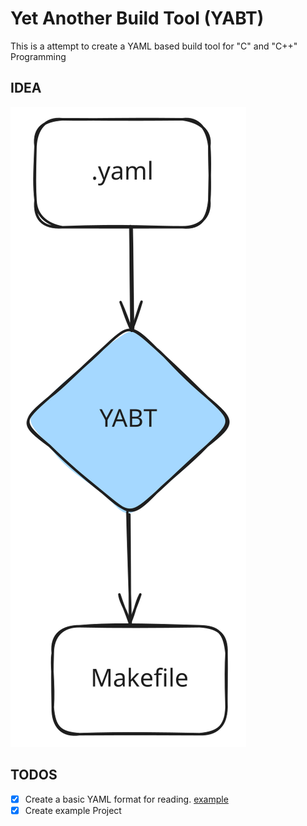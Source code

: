 # Yet Another Build Tool (YABT)

This is a attempt to create a YAML based build tool for "C" and "C++" Programming

## IDEA

![idea](images/idea.excalidraw.svg)

## TODOS
 - [X] Create a basic YAML format for reading. [example](examples/yabt.yaml)
 - [X] Create example Project
